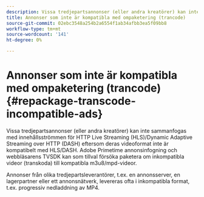 ```yaml
---
description: Vissa tredjepartsannonser (eller andra kreatörer) kan inte sammanfogas med innehållsströmmen för HTTP Live Streaming (HLS)/Dynamic Adaptive Streaming over HTTP (DASH) eftersom deras videoformat inte är kompatibelt med HLS/DASH. Adobe Primetime annonsinfogning och webbläsarens TVSDK kan som tillval försöka paketera om inkompatibla videor (transkoda) till kompatibla m3u8/mpd-videor.
title: Annonser som inte är kompatibla med ompaketering (trancode)
source-git-commit: 02ebc3548a254b2a6554f1ab34afbb3ea5f09bb8
workflow-type: tm+mt
source-wordcount: '141'
ht-degree: 0%

---
```


# Annonser som inte är kompatibla med ompaketering (trancode){#repackage-transcode-incompatible-ads}

Vissa tredjepartsannonser (eller andra kreatörer) kan inte sammanfogas med innehållsströmmen för HTTP Live Streaming (HLS)/Dynamic Adaptive Streaming over HTTP (DASH) eftersom deras videoformat inte är kompatibelt med HLS/DASH. Adobe Primetime annonsinfogning och webbläsarens TVSDK kan som tillval försöka paketera om inkompatibla videor (transkoda) till kompatibla m3u8/mpd-videor.

Annonser från olika tredjepartsleverantörer, t.ex. en annonsserver, en lagerpartner eller ett annonsnätverk, levereras ofta i inkompatibla format, t.ex. progressiv nedladdning av MP4.
